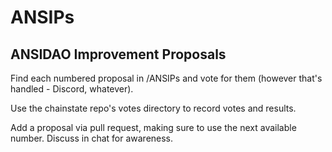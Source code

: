 # ANSIPs
## ANSIDAO Improvement Proposals

Find each numbered proposal in /ANSIPs and vote for them (however that's handled - Discord, whatever).

Use the chainstate repo's votes directory to record votes and results.

Add a proposal via pull request, making sure to use the next available number. Discuss in chat for awareness.

